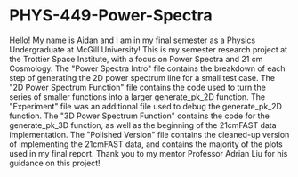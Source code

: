 # PHYS-449-Power-Spectra

Hello! My name is Aidan and I am in my final semester as a Physics Undergraduate at McGill University! This is my semester research project at the Trottier Space Institute, with a focus on Power Spectra and 21 cm Cosmology. The "Power Spectra Intro" file contains the breakdown of each step of generating the 2D power spectrum line for a small test case. The "2D Power Spectrum Function" file contains the code used to turn the series of smaller functions into a larger generate_pk_2D function. The "Experiment" file was an additional file used to debug the generate_pk_2D function. The "3D Power Spectrum Function" contains the code for the generate_pk_3D function, as well as the beginning of the 21cmFAST data implementation. The "Polished Version" file contains the cleaned-up version of implementing the 21cmFAST data, and contains the majority of the plots used in my final report. Thank you to my mentor Professor Adrian Liu for his guidance on this project!
